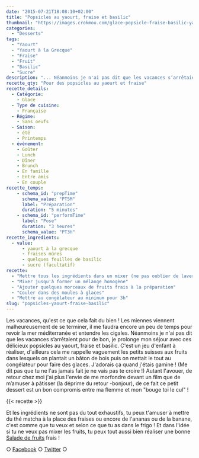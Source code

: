 ```yaml
---
date: "2015-07-21T18:08:10+02:00"
title: "Popsicles au yaourt, fraise et basilic"
thumbnail: "https://images.crokmou.com/glace-popsicle-fraise-basilic-yaourt.jpg"
categories:
  - "Desserts"
tags:
  - "Yaourt"
  - "Yaourt à la Grecque"
  - "Fraise"
  - "Fruit"
  - "Basilic"
  - "Sucre"
description: "... Néanmoins je n'ai pas dit que les vacances s’arrêtaient pour de bon, je prolonge mon séjour avec ces délicieux popsicles au yaourt, fraise et basilic..."
recette_qty: "Pour des popsicles au yaourt et fraise"
recette_details:
  - Catégorie:
    - Glace
  - Type de cuisine:
    - Française
  - Régime:
    - Sans oeufs
  - Saison:
    - été
    - Printemps
  - évènement:
    - Goûter
    - Lunch
    - Dîner
    - Brunch
    - En famille
    - Entre amis
    - En couple
recette_temps:
    - schema_id: "prepTime"
      schema_value: "PT5M"
      label: "Préparation"
      duration: "5 minutes"
    - schema_id: "performTime"
      label: "Pose"
      duration: "3 heures"
      schema_value: "PT3H"
recette_ingredients:
  - value:
      - yaourt à la grecque
      - fraises mûres
      - quelques feuilles de basilic
      - sucre (facultatif)
recette:
  - "Mettre tous les ingrédients dans un mixer (ne pas oublier de laver et équeuter les fraises)"
  - "Mixer jusqu'à former un mélange homogène"
  - "Ajouter quelques morceaux de fruits frais à la préparation"
  - "Couler dans des moules à glaces"
  - "Mettre au congélateur au minimum pour 3h"
slug: "popsicles-yaourt-fraise-basilic"
---
```


Les vacances, qu'est ce que cela fait du bien ! Les miennes viennent malheureusement de se terminer, il me faudra encore un peu de temps pour revoir la mer méditerranée et entendre les cigales. Néanmoins je n'ai pas dit que les vacances s’arrêtaient pour de bon, je prolonge mon séjour avec ces délicieux popsicles au yaourt, fraise et basilic. C'est un jeu d'enfant à réaliser, d'ailleurs cela me rappelle vaguement les petits suisses aux fruits dans lesquels on plantait un bâton de bois puis on mettait le tout au congélateur pour faire des glaces. J'adorais ça quand j'étais gamine ! (Me dit pas que tu ne l'as jamais fait je ne vais pas te croire !) Autant l'avouer, de retour chez moi j'ai plus l'envie de me morfondre devant un film que de m’amuser à pâtisser (la déprime du retour -bonjour), de ce fait ce petit dessert est un bon compromis entre ma flemme et mon "bouge toi le cul" !

{{< recette >}}

Et les ingrédients ne sont pas du tout exhaustifs, tu peux t'amuser à mettre du thé matcha à la place des fraises ou encore de l'ananas ou de la banane, c'est comme que tu veux et selon ce que tu as dans le frigo ! Et dans l'idée si tu ne veux pas mixer les fruits, tu peux tout aussi bien réaliser une bonne [Salade de fruits](https://crokmou.com/2015/05/salade-de-fruits-que-calor) frais !

○ [Facebook](https://www.facebook.com/crokmou.blog) ○ [Twitter](https://twitter.com/Crokmou) ○
